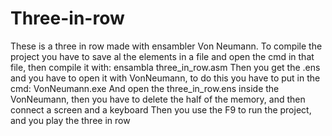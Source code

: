 # Three-in-row
These is a three in row made with ensambler Von Neumann.
To compile the project you have to save al the elements in a file and open the cmd in that file, then compile it with: ensambla three_in_row.asm
Then you get the .ens and you have to open it with VonNeumann, to do this you have to put in the cmd: VonNeumann.exe
And open the three_in_row.ens inside the VonNeumann, then you have to delete the half of the memory, and then connect a screen and a keyboard
Then you use the F9 to run the project, and you play the three in row
